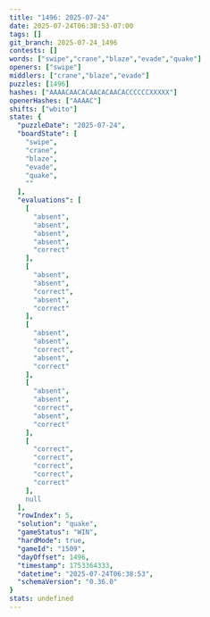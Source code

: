 ```yaml
---
title: "1496: 2025-07-24"
date: 2025-07-24T06:38:53-07:00
tags: []
git_branch: 2025-07-24_1496
contests: []
words: ["swipe","crane","blaze","evade","quake"]
openers: ["swipe"]
middlers: ["crane","blaze","evade"]
puzzles: [1496]
hashes: ["AAAACAACACAACACAACACCCCCCXXXXX"]
openerHashes: ["AAAAC"]
shifts: ["wbito"]
state: {
  "puzzleDate": "2025-07-24",
  "boardState": [
    "swipe",
    "crane",
    "blaze",
    "evade",
    "quake",
    ""
  ],
  "evaluations": [
    [
      "absent",
      "absent",
      "absent",
      "absent",
      "correct"
    ],
    [
      "absent",
      "absent",
      "correct",
      "absent",
      "correct"
    ],
    [
      "absent",
      "absent",
      "correct",
      "absent",
      "correct"
    ],
    [
      "absent",
      "absent",
      "correct",
      "absent",
      "correct"
    ],
    [
      "correct",
      "correct",
      "correct",
      "correct",
      "correct"
    ],
    null
  ],
  "rowIndex": 5,
  "solution": "quake",
  "gameStatus": "WIN",
  "hardMode": true,
  "gameId": "1509",
  "dayOffset": 1496,
  "timestamp": 1753364333,
  "datetime": "2025-07-24T06:38:53",
  "schemaVersion": "0.36.0"
}
stats: undefined
---
```

<!-- more -->
